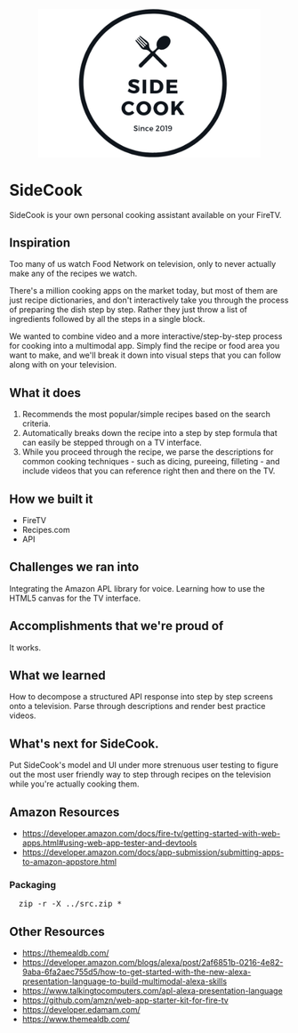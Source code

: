 <p align="center">
  <img src="img/side_cook_3_2.png" alt="SideCook" width="400">
</p>

# SideCook

SideCook is your own personal cooking assistant available on your FireTV.

## Inspiration

Too many of us watch Food Network on television, only to never actually make any of the recipes we watch.

There's a million cooking apps on the market today, but most of them are just recipe dictionaries, and don't interactively take you through the process of preparing the dish step by step. Rather they just throw a list of ingredients followed by all the steps in a single block.

We wanted to combine video and a more interactive/step-by-step process for cooking into a multimodal app. Simply find the recipe or food area you want to make, and we'll break it down into visual steps that you can follow along with on your television.

## What it does

1. Recommends the most popular/simple recipes based on the search criteria.
2. Automatically breaks down the recipe into a step by step formula that can easily be stepped through on a TV interface.
3. While you proceed through the recipe, we parse the descriptions for common cooking techniques - such as dicing, pureeing, filleting - and include videos that you can reference right then and there on the TV.

## How we built it

* FireTV
* Recipes.com 
* API

## Challenges we ran into

Integrating the Amazon APL library for voice. Learning how to use the HTML5 canvas for the TV interface.

## Accomplishments that we're proud of
It works.

## What we learned

How to decompose a structured API response into step by step screens onto a television. Parse through descriptions and render best practice videos.

## What's next for SideCook.

Put SideCook's model and UI under more strenuous user testing to figure out the most user friendly way to step through recipes on the television while you're actually cooking them.

## Amazon Resources
* https://developer.amazon.com/docs/fire-tv/getting-started-with-web-apps.html#using-web-app-tester-and-devtools 
* https://developer.amazon.com/docs/app-submission/submitting-apps-to-amazon-appstore.html

### Packaging
<pre>
  zip -r -X ../src.zip *
</pre>

## Other Resources
* https://themealdb.com/
* https://developer.amazon.com/blogs/alexa/post/2af6851b-0216-4e82-9aba-6fa2aec755d5/how-to-get-started-with-the-new-alexa-presentation-language-to-build-multimodal-alexa-skills
* https://www.talkingtocomputers.com/apl-alexa-presentation-language
* https://github.com/amzn/web-app-starter-kit-for-fire-tv
* https://developer.edamam.com/
* https://www.themealdb.com/

